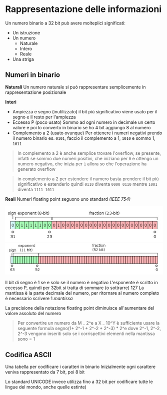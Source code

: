 # Rappresentazione delle informazioni

Un numero binario a 32 bit può avere molteplici significati:

-   Un istruzione
-   Un numero
    -   Naturale
    -   Intero
    -   Reale
-   Una striga

## Numeri in binario

**Naturali**
Un numero naturale si può rappresentare semplicemente in rappresentazione posizionale

**Interi**

-   Ampiezza e segno (inutilizzato)
    il bit più significativo viene usato per il segno e il resto per l'ampiezza
-   Eccesso P (poco usato)
    Sommo ad ogni numero in decimale un certo valore e poi lo converto in binario
    se ho 4 bit aggiungo 8 al numero
-   Complemento a 2 (usato ovunque)
    Per ottenere i numeri negativi prendo il numero binario es. `0101`, faccio il complemento a 1, `1010` e sommo 1, `1011`

> In complemento a 2 è anche semplice trovare l'overflow, se presente, infatti se sommo due numeri positivi, che iniziano per `0` e ottengo un numero negativo, che inizia per `1` allora so che l'operazione ha generato overflow

> in complemento a 2 per estendere il numero basta prendere il bit più significativo e estenderlo
> quindi `0110` diventa `0000 0110`
> mentre `1001` diventa `1111 1011`

**Reali**
Numeri floating point seguono uno standard _(IEEE 754)_

<img src="assets/IEEE_754_Single_Floating_Point.jpg">

<img src="assets/IEEE_754_Double_Floating_Point.jpg">

Il bit di segno è 1 se e solo se il numero è negativo
L'esponente è scritto in eccesso P, quindi per 32bit si tratta di sommare (o sottrarre) 127
La mantissa è la parte decimale del numero, per ritornare al numero completo è necessario scrivere 1._mantissa_

La precisione della notazione floating point diminuisce all'aumentare del valore assoluto del numero

> Per convertire un numero da M _ 2^e a X _ 10^Y è sufficiente usare la seguente formula
> segno(1+ 2^-1 + 2^-2 + 2^-3) \* 2^e dove 2^-1, 2^-2, 2^-3 vengono inseriti solo se i corrispettivi elementi nella mantissa sono = 1

## Codifica ASCII

Una tabella per codificare i caratteri in binario
Inizialmente ogni carattere veniva rappresentato da 7 bit, poi 8 bit

Lo standard UNICODE invece utilizza fino a 32 bit per codificare tutte le lingue del mondo, anche quelle estinte)
